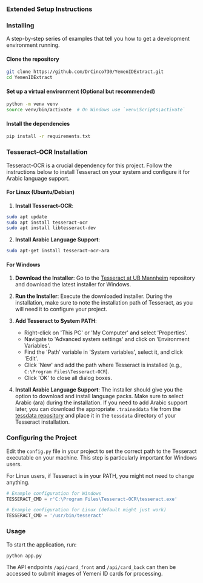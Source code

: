 ### Extended Setup Instructions

### Installing
A step-by-step series of examples that tell you how to get a development environment running.

#### Clone the repository

```bash
git clone https://github.com/DrCinco730/YemenIDExtract.git
cd YemenIDExtract
```

#### Set up a virtual environment (Optional but recommended)

```bash
python -m venv venv
source venv/bin/activate  # On Windows use `venv\Scripts\activate`
```

#### Install the dependencies

```bash
pip install -r requirements.txt
```

### Tesseract-OCR Installation

Tesseract-OCR is a crucial dependency for this project. Follow the instructions below to install Tesseract on your system and configure it for Arabic language support.

#### For Linux (Ubuntu/Debian)

1. **Install Tesseract-OCR**:

```bash
sudo apt update
sudo apt install tesseract-ocr
sudo apt install libtesseract-dev
```

2. **Install Arabic Language Support**:

```bash
sudo apt-get install tesseract-ocr-ara
```

#### For Windows

1. **Download the Installer**: Go to the [Tesseract at UB Mannheim](https://github.com/UB-Mannheim/tesseract/wiki) repository and download the latest installer for Windows.

2. **Run the Installer**: Execute the downloaded installer. During the installation, make sure to note the installation path of Tesseract, as you will need it to configure your project.

3. **Add Tesseract to System PATH**:
   - Right-click on 'This PC' or 'My Computer' and select 'Properties'.
   - Navigate to 'Advanced system settings' and click on 'Environment Variables'.
   - Find the 'Path' variable in 'System variables', select it, and click 'Edit'.
   - Click 'New' and add the path where Tesseract is installed (e.g., `C:\Program Files\Tesseract-OCR`).
   - Click 'OK' to close all dialog boxes.

4. **Install Arabic Language Support**: The installer should give you the option to download and install language packs. Make sure to select Arabic (ara) during the installation. If you need to add Arabic support later, you can download the appropriate `.traineddata` file from the [tessdata repository](https://github.com/tesseract-ocr/tessdata) and place it in the `tessdata` directory of your Tesseract installation.

### Configuring the Project

Edit the `config.py` file in your project to set the correct path to the Tesseract executable on your machine. This step is particularly important for Windows users.

For Linux users, if Tesseract is in your PATH, you might not need to change anything.

```python
# Example configuration for Windows
TESSERACT_CMD = r'C:\Program Files\Tesseract-OCR\tesseract.exe'

# Example configuration for Linux (default might just work)
TESSERACT_CMD = '/usr/bin/tesseract'
```

### Usage

To start the application, run:

```bash
python app.py
```

The API endpoints `/api/card_front` and `/api/card_back` can then be accessed to submit images of Yemeni ID cards for processing.

